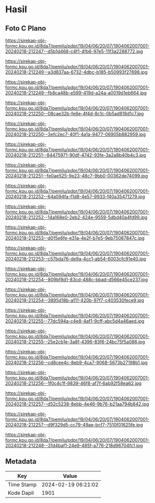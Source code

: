 # Hasil

## Foto C Plano

https://sirekap-obj-formc.kpu.go.id/8da7/pemilu/pdpr/19/04/06/20/07/1904062007001-20240218-212247--d5b1d468-c4f1-4fb6-97e5-11f3a2288772.jpg

https://sirekap-obj-formc.kpu.go.id/8da7/pemilu/pdpr/19/04/06/20/07/1904062007001-20240218-212249--a3d837aa-6732-4dbc-b185-b50993f27698.jpg

https://sirekap-obj-formc.kpu.go.id/8da7/pemilu/pdpr/19/04/06/20/07/1904062007001-20240218-212249--fb8ca48b-e599-419d-a24a-a0019d1eb664.jpg

https://sirekap-obj-formc.kpu.go.id/8da7/pemilu/pdpr/19/04/06/20/07/1904062007001-20240218-212250--08cae32b-fe8e-4f4d-8c1c-0b5ad818d1c7.jpg

https://sirekap-obj-formc.kpu.go.id/8da7/pemilu/pdpr/19/04/06/20/07/1904062007001-20240218-212250--3efc2ec7-40f1-4a1a-9477-06905b882959.jpg

https://sirekap-obj-formc.kpu.go.id/8da7/pemilu/pdpr/19/04/06/20/07/1904062007001-20240218-212251--84475971-90df-4742-93fe-3a2a8b40b4c3.jpg

https://sirekap-obj-formc.kpu.go.id/8da7/pemilu/pdpr/19/04/06/20/07/1904062007001-20240218-212251--fe0ae525-9e23-48c7-9bb0-00362de74099.jpg

https://sirekap-obj-formc.kpu.go.id/8da7/pemilu/pdpr/19/04/06/20/07/1904062007001-20240218-212252--64a094fa-f1d8-4e57-9933-f40a35471279.jpg

https://sirekap-obj-formc.kpu.go.id/8da7/pemilu/pdpr/19/04/06/20/07/1904062007001-20240218-212252--14a168e0-2eb2-424e-9559-5dbd40a4fd99.jpg

https://sirekap-obj-formc.kpu.go.id/8da7/pemilu/pdpr/19/04/06/20/07/1904062007001-20240218-212253--d015e6fe-e31a-4e2f-b7e5-9eb75087847c.jpg

https://sirekap-obj-formc.kpu.go.id/8da7/pemilu/pdpr/19/04/06/20/07/1904062007001-20240218-212253--c57bda76-de9a-4cc1-ab54-6003cfc91e40.jpg

https://sirekap-obj-formc.kpu.go.id/8da7/pemilu/pdpr/19/04/06/20/07/1904062007001-20240218-212254--809bf8d1-83cd-488c-bbad-d566e45ce237.jpg

https://sirekap-obj-formc.kpu.go.id/8da7/pemilu/pdpr/19/04/06/20/07/1904062007001-20240218-212254--3895d18b-a111-420b-97f7-c403530fece9.jpg

https://sirekap-obj-formc.kpu.go.id/8da7/pemilu/pdpr/19/04/06/20/07/1904062007001-20240218-212255--77dc594a-c4e8-4af1-9cff-abc5d4a46aed.jpg

https://sirekap-obj-formc.kpu.go.id/8da7/pemilu/pdpr/19/04/06/20/07/1904062007001-20240218-212255--25e2cb1e-3a8f-4396-83f6-24bc75f5a086.jpg

https://sirekap-obj-formc.kpu.go.id/8da7/pemilu/pdpr/19/04/06/20/07/1904062007001-20240218-212256--cd8cee4c-8eb9-4ca7-9068-5673b27198b1.jpg

https://sirekap-obj-formc.kpu.go.id/8da7/pemilu/pdpr/19/04/06/20/07/1904062007001-20240218-212256--1f0c4c1f-9839-46f8-af7f-6ab92f58ea62.jpg

https://sirekap-obj-formc.kpu.go.id/8da7/pemilu/pdpr/19/04/06/20/07/1904062007001-20240218-212257--d52c5238-8ebb-4e46-9b76-b21aa794b842.jpg

https://sirekap-obj-formc.kpu.go.id/8da7/pemilu/pdpr/19/04/06/20/07/1904062007001-20240218-212257--d9f329d5-cc79-49ae-bcf7-7510f01625fe.jpg

https://sirekap-obj-formc.kpu.go.id/8da7/pemilu/pdpr/19/04/06/20/07/1904062007001-20240218-212248--31d4baf1-24e9-485f-a776-218d96704fc1.jpg


## Metadata

| Key        | Value               |
| ---------- | ------------------- |
| Time Stamp | 2024-02-19 06:21:02 |
| Kode Dapil | 1901                |



